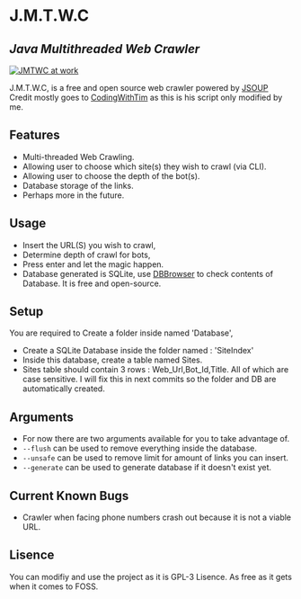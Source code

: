 # J.M.T.W.C
## _Java Multithreaded Web Crawler_
[![JMTWC at work](https://iili.io/4TvVDX.md.png)](https://freeimage.host/i/4TvVDX)


J.M.T.W.C, is a free and open source web crawler powered by [JSOUP](https://jsoup.org/)
Credit mostly goes to [CodingWithTim](https://www.youtube.com/c/CodingWithTim) as this is his script only modified by me.
 
## Features

- Multi-threaded Web Crawling.
- Allowing user to choose which site(s) they wish to crawl (via CLI).
- Allowing user to choose the depth of the bot(s).
- Database storage of the links.
- Perhaps more in the future.

## Usage
- Insert the URL(S) you wish to crawl,
- Determine depth of crawl for bots,
- Press enter and let the magic happen.
- Database generated is SQLite, use [DBBrowser](https://sqlitebrowser.org/) to check contents of Database. It is free and open-source.

## Setup
You are required to Create a folder inside named 'Database',
- Create a SQLite Database inside the folder named : 'SiteIndex'
- Inside this database, create a table named Sites.
- Sites table should contain 3 rows : Web_Url,Bot_Id,Title. All of which are case sensitive.
I will fix this in next commits so the folder and DB are automatically created.

## Arguments 
- For now there are two arguments available for you to take advantage of.
- `--flush` can be used to remove everything inside the database.
- `--unsafe` can be used to remove limit for amount of links you can insert.
- `--generate` can be used to generate database if it doesn't exist yet.

## Current Known Bugs
- Crawler when facing phone numbers crash out because it is not a viable URL.

## Lisence
You can modifiy and use the project as it is GPL-3 Lisence. As free as it gets when it comes to FOSS.
